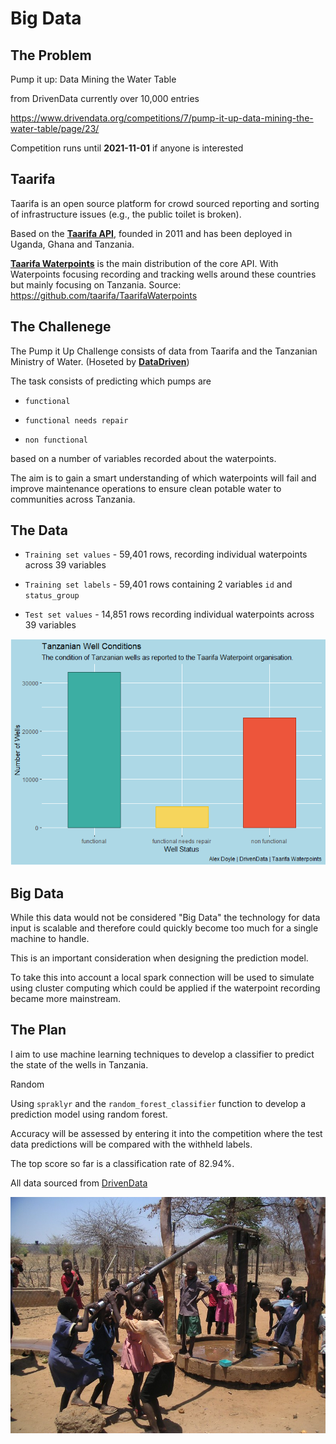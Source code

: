 # Big Data

## The Problem

Pump it up: Data Mining the Water Table 

from DrivenData currently over 10,000 entries

https://www.drivendata.org/competitions/7/pump-it-up-data-mining-the-water-table/page/23/

Competition runs until **2021-11-01** if anyone is interested



## Taarifa 

Taarifa is an open source platform for crowd sourced reporting and sorting of infrastructure issues (e.g., the public toilet is broken). 

Based on the [**Taarifa API**,](https://github.com/taarifa/TaarifaAPI) founded in 2011 and has been deployed in Uganda, Ghana and Tanzania. 

[**Taarifa Waterpoints**](https://github.com/taarifa/TaarifaWaterpoints) is the main distribution of the core API. With Waterpoints focusing recording and tracking wells around these countries but mainly focusing on Tanzania. 
Source: https://github.com/taarifa/TaarifaWaterpoints

## The Challenege

The Pump it Up Challenge consists of data from Taarifa and the Tanzanian Ministry of Water. (Hoseted by [**DataDriven**](https://www.drivendata.org/competitions/7/pump-it-up-data-mining-the-water-table/page/23/))

The task consists of predicting which pumps are

- `functional`

- `functional needs repair`

- `non functional`

based on a number of variables recorded about the waterpoints.

The aim is to gain a smart understanding of which waterpoints will fail and improve maintenance operations to ensure clean potable water to communities across Tanzania. 


## The Data
* `Training set values` - 59,401 rows, recording individual waterpoints across 39 variables

* `Training set labels` - 59,401 rows containing 2 variables `id` and `status_group`

* `Test set values` - 14,851 rows recording individual waterpoints across 39 variables

![Training Data Wells](./Graphics/wells.png)


## Big Data 

While this data would not be considered "Big Data" the technology for data input is scalable and therefore could quickly become too much for a single machine to handle. 

This is an important consideration when designing the prediction model. 

To take this into account a local spark connection will be used to simulate using cluster computing which could be applied if the waterpoint recording became more mainstream. 



## The Plan

I aim to use machine learning techniques to develop a classifier to predict the state of the wells in Tanzania.

Random 

Using `spraklyr` and the `random_forest_classifier` function to develop a prediction model using random forest.  

Accuracy will be assessed by entering it into the competition where the test data predictions will be compared with the withheld labels. 

The top score so far is a classification rate of 82.94%.


All data sourced from [DrivenData](https://www.drivendata.org/competitions/7/pump-it-up-data-mining-the-water-table/)

![Source: flickr user cristopherjensen](./Graphics/img.jpg)

